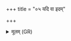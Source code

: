 +++
title = "०५ यदि वा इदम्"

+++
<details><summary>मूलम् (GR)</summary>

यदि वा इदम् आजह्रुर्  
इमे भद्रा असन्न् इति ।  
कृत्यासि कल्याण्य् असि  
सामुं कर्तारम् अन्व् इहि ॥
</details>